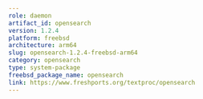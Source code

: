 ```yaml
---
role: daemon
artifact_id: opensearch
version: 1.2.4
platform: freebsd
architecture: arm64
slug: opensearch-1.2.4-freebsd-arm64
category: opensearch
type: system-package
freebsd_package_name: opensearch
link: https://www.freshports.org/textproc/opensearch
---
```

